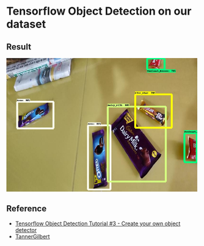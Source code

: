 # Tensorflow Object Detection on our dataset 

<h2> Result</h2>
<img src="https://raw.githubusercontent.com/shivam1808/Object_Detection/master/object-detection4.jpg" alt="Object Detection" width="500" height="350">

<h2> Reference</h2>

<ul>
  <li><a href="https://www.youtube.com/watch?v=HjiBbChYRDw&t=700s">Tensorflow Object Detection Tutorial #3 - Create your own object detector</a></li>
  <li><a href="https://github.com/TannerGilbert/Tutorials">TannerGilbert</a></li>
</ul>
